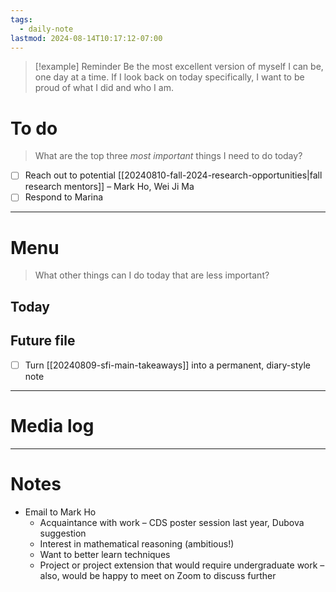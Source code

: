 ```yaml
---
tags:
  - daily-note
lastmod: 2024-08-14T10:17:12-07:00
---
```

>[!example] Reminder
>Be the most excellent version of myself I can be, one day at a time. If I look back on today specifically, I want to be proud of what I did and who I am.

# To do

> What are the top three *most important* things I need to do today?

- [ ] Reach out to potential [[20240810-fall-2024-research-opportunities|fall research mentors]] – Mark Ho, Wei Ji Ma
- [ ] Respond to Marina

----
# Menu

> What other things can I do today that are less important?
## Today

## Future file

- [ ] Turn [[20240809-sfi-main-takeaways]] into a permanent, diary-style note

---
# Media log

---
# Notes

- Email to Mark Ho
	- Acquaintance with work – CDS poster session last year, Dubova suggestion
	- Interest in mathematical reasoning (ambitious!)
	- Want to better learn techniques
	- Project or project extension that would require undergraduate work – also, would be happy to meet on Zoom to discuss further